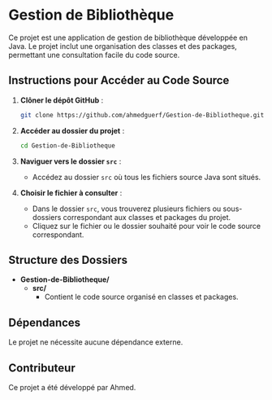 # Gestion de Bibliothèque

Ce projet est une application de gestion de bibliothèque développée en Java. Le projet inclut une organisation des classes et des packages, permettant une consultation facile du code source.

## Instructions pour Accéder au Code Source

1. **Clôner le dépôt GitHub** :
   ```bash
   git clone https://github.com/ahmedguerf/Gestion-de-Bibliotheque.git
   ```

2. **Accéder au dossier du projet** :
   ```bash
   cd Gestion-de-Bibliotheque
   ```

3. **Naviguer vers le dossier `src`** :
   - Accédez au dossier `src` où tous les fichiers source Java sont situés.

4. **Choisir le fichier à consulter** :
   - Dans le dossier `src`, vous trouverez plusieurs fichiers ou sous-dossiers correspondant aux classes et packages du projet.
   - Cliquez sur le fichier ou le dossier souhaité pour voir le code source correspondant.

## Structure des Dossiers

- **Gestion-de-Bibliotheque/**
  - **src/**
    - Contient le code source organisé en classes et packages.

## Dépendances
Le projet ne nécessite aucune dépendance externe.

## Contributeur
Ce projet a été développé par Ahmed.

